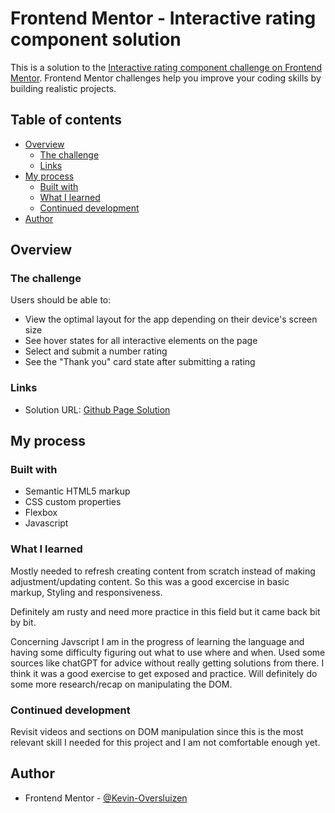 # Frontend Mentor - Interactive rating component solution

This is a solution to the [Interactive rating component challenge on Frontend Mentor](https://www.frontendmentor.io/challenges/interactive-rating-component-koxpeBUmI). Frontend Mentor challenges help you improve your coding skills by building realistic projects.

## Table of contents

- [Overview](#overview)
  - [The challenge](#the-challenge)
  - [Links](#links)
- [My process](#my-process)
  - [Built with](#built-with)
  - [What I learned](#what-i-learned)
  - [Continued development](#continued-development)
- [Author](#author)

## Overview

### The challenge

Users should be able to:

- View the optimal layout for the app depending on their device's screen size
- See hover states for all interactive elements on the page
- Select and submit a number rating
- See the "Thank you" card state after submitting a rating

### Links

- Solution URL: [Github Page Solution](https://kevin-oversluizen.github.io/interactive-rating/)

## My process

### Built with

- Semantic HTML5 markup
- CSS custom properties
- Flexbox
- Javascript

### What I learned

Mostly needed to refresh creating content from scratch instead of making adjustment/updating content.
So this was a good excercise in basic markup, Styling and responsiveness.

Definitely am rusty and need more practice in this field but it came back bit by bit.

Concerning Javscript I am in the progress of learning the language and having some difficulty figuring out what to use where and when. Used some sources like chatGPT for advice without really getting solutions from there.
I think it was a good exercise to get exposed and practice. Will definitely do some more research/recap on manipulating the DOM.

### Continued development

Revisit videos and sections on DOM manipulation since this is the most relevant skill I needed for this project and I am not comfortable enough yet.

## Author

- Frontend Mentor - [@Kevin-Oversluizen](https://www.frontendmentor.io/profile/yourusername)
